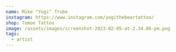```yaml
---
name: Mike "Yogi" Trube
instagram: https://www.instagram.com/yogithebeartattoo/
shop: Tomoe Tattoo
image: /assets/images/screenshot-2023-02-05-at-2.34.06-pm.png
tags:
  - artist
---
```

